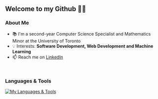 ## Welcome to my Github 👋🏻

### About Me

- 📚 I'm a second-year Computer Science Specialist and Mathematics Minor at the University of Toronto
- 💡 Interests: **Software Development, Web Development and Machine Learning**
- 📫 Reach me on [LinkedIn](https://www.linkedin.com/in/olivia-wongg/)
  
<br/>

### Languages & Tools

[![My Languages & Tools](https://skillicons.dev/icons?i=py,java,c,r,css,blender,figma,html,js,linux)](https://skillicons.dev)
<br/>

